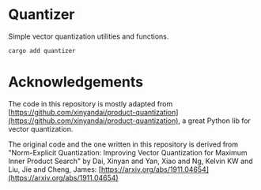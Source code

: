 # Quantizer

Simple vector quantization utilities and functions.

```shell
cargo add quantizer
```

# Acknowledgements
The code in this repository is mostly adapted from [https://github.com/xinyandai/product-quantization](https://github.com/xinyandai/product-quantization), a great Python lib for vector quantization.

The original code and the one written in this repository is derived from "Norm-Explicit Quantization: Improving Vector Quantization for Maximum Inner Product Search" by Dai, Xinyan and Yan, Xiao and Ng, Kelvin KW and Liu, Jie and Cheng, James: [https://arxiv.org/abs/1911.04654](https://arxiv.org/abs/1911.04654)

